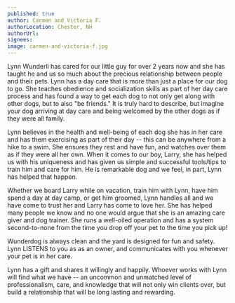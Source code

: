 ```yaml
---
published: true
author: Carmen and Victoria F.
authorLocation: Chester, NH
authorUrl:
signees:
image: carmen-and-victoria-f.jpg
---
```


Lynn Wunderli has cared for our little guy for over 2 years now and she has taught he and us so much about the precious relationship between people and their pets. Lynn has a day care that is more than just a place for our dog to go. She teaches obedience and socialization skills as part of her day care process and has found a way to get each dog to not only get along with other dogs, but to also "be friends." It is truly hard to describe, but imagine your dog arriving at day care and being welcomed by the other dogs as if they were all family.

Lynn believes in the health and well-being of each dog she has in her care and has them exercising as part of their day -- this can be anywhere from a hike to a swim. She ensures they rest and have fun, and watches over them as if they were all her own. When it comes to our boy, Larry, she has helped us with his uniqueness and has given us simple and successful tools/tips to train him and care for him. He is remarkable dog and we feel, in part, Lynn has helped that happen.

Whether we board Larry while on vacation, train him with Lynn, have him spend a day at day camp, or get him groomed, Lynn handles all and we have come to trust her and Larry has come to love her. She has helped many people we know and no one would argue that she is an amazing care giver and dog trainer. She runs a well-oiled operation and has a system second-to-none from the time you drop off your pet to the time you pick up!

Wunderdog is always clean and the yard is designed for fun and safety. Lynn LISTENS to you as as an owner, and communicates with you whenever your pet is in her care.

Lynn has a gift and shares it willingly and happily. Whoever works with Lynn will find what we have -- an uncommon and unmatched level of professionalism, care, and knowledge that will not only win clients over, but build a relationship that will be long lasting and rewarding.
